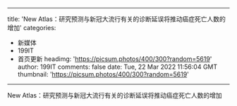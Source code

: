 
---
title: 'New Atlas：研究预测与新冠大流行有关的诊断延误将推动癌症死亡人数的增加'
categories: 
 - 新媒体
 - 199IT
 - 首页更新
headimg: 'https://picsum.photos/400/300?random=5619'
author: 199IT
comments: false
date: Tue, 22 Mar 2022 11:56:04 GMT
thumbnail: 'https://picsum.photos/400/300?random=5619'
---

<div>   
New Atlas：研究预测与新冠大流行有关的诊断延误将推动癌症死亡人数的增加  
</div>
            